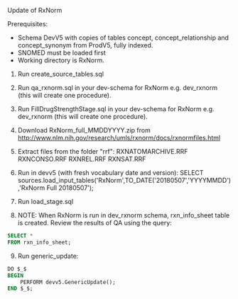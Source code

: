 Update of RxNorm

Prerequisites:
- Schema DevV5 with copies of tables concept, concept_relationship and concept_synonym from ProdV5, fully indexed.
- SNOMED must be loaded first
- Working directory is RxNorm.

1. Run create_source_tables.sql
2. Run qa_rxnorm.sql in your dev-schema for RxNorm e.g. dev_rxnorm (this will create one procedure).
3. Run FillDrugStrengthStage.sql in your dev-schema for RxNorm e.g. dev_rxnorm (this will create one procedure).
4. Download RxNorm_full_MMDDYYYY.zip from http://www.nlm.nih.gov/research/umls/rxnorm/docs/rxnormfiles.html
5. Extract files from the folder "rrf":
RXNATOMARCHIVE.RRF
RXNCONSO.RRF
RXNREL.RRF
RXNSAT.RRF

6. Run in devv5 (with fresh vocabulary date and version): SELECT sources.load_input_tables('RxNorm',TO_DATE('20180507','YYYYMMDD'),'RxNorm Full 20180507');
7. Run load_stage.sql
8. NOTE: When RxNorm is run in dev_rxnorm schema, rxn_info_sheet table is created.
Review the results of QA using the query:
```sql
SELECT *
FROM rxn_info_sheet;
```

9. Run generic_update:
```sql
DO $_$
BEGIN
	PERFORM devv5.GenericUpdate();
END $_$;
```